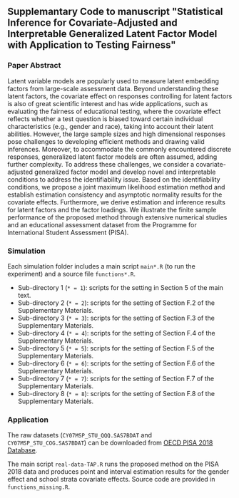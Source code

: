 ## Supplemantary Code to manuscript "Statistical Inference for Covariate-Adjusted and Interpretable Generalized Latent Factor Model with Application to Testing Fairness"

### Paper Abstract

Latent variable models are popularly used to measure latent embedding factors from large-scale assessment data. Beyond understanding these latent factors, the covariate effect on responses controlling for latent factors is also of great scientific interest and has wide applications, such as evaluating the fairness of educational testing, where the covariate effect reflects whether a test question is biased toward certain individual characteristics (e.g., gender and race), taking into account their latent abilities. However, the large sample sizes and high dimensional responses pose challenges to developing efficient methods and drawing valid inferences. Moreover, to accommodate the commonly encountered discrete responses, generalized latent factor models are often assumed, adding further complexity. To address these challenges, we consider a covariate-adjusted generalized factor model and develop novel and interpretable conditions to address the identifiability issue. Based on the identifiability conditions, we propose a joint maximum likelihood estimation method and establish estimation consistency and asymptotic normality results for the covariate effects. Furthermore, we derive estimation and inference results for latent factors and the factor loadings.  We illustrate the finite sample performance of the proposed method through extensive numerical studies and an educational assessment dataset from the Programme for International Student Assessment (PISA). 

### Simulation

Each simulation folder includes a main script `main*.R` (to run the experiment) and a source file `functions*.R`. 

- Sub-directory 1 (`* = 1`): scripts for the setting in Section 5 of the main text.
- Sub-directory 2 (`* = 2`): scripts for the setting of Section F.2 of the Supplementary Materials. 
- Sub-directory 3 (`* = 3`): scripts for the setting of Section F.3 of the Supplementary Materials. 
- Sub-directory 4 (`* = 4`): scripts for the setting of Section F.4 of the Supplementary Materials. 
- Sub-directory 5 (`* = 5`): scripts for the setting of Section F.5 of the Supplementary Materials. 
- Sub-directory 6 (`* = 6`): scripts for the setting of Section F.6 of the Supplementary Materials. 
- Sub-directory 7 (`* = 7`): scripts for the setting of Section F.7 of the Supplementary Materials. 
- Sub-directory 8 (`* = 8`): scripts for the setting of Section F.8 of the Supplementary Materials.

### Application

The raw datasets (`CY07MSP_STU_QQQ.SAS7BDAT` and `CY07MSP_STU_COG.SAS7BDAT`) can be downloaded from [OECD PISA 2018 Database](https://www.oecd.org/en/data/datasets/pisa-2018-database.html#data).

The main script `real-data-TAP.R` runs the proposed method on the PISA 2018 data and produces point and interval estimation results for the gender effect and school strata covariate effects. Source code are provided in  `functions_missing.R`.

